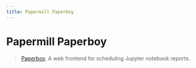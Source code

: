 ```yaml
---
title: Papermill Paperboy
---
```


# Papermill Paperboy

> [Paperboy](https://github.com/timkpaine/paperboy), A web frontend for scheduling Jupyter notebook reports.
